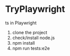 # TryPlaywright
ts in Playwright
1) clone the project
2) check/install node.js
3) npm install
4) npm run tests:e2e
